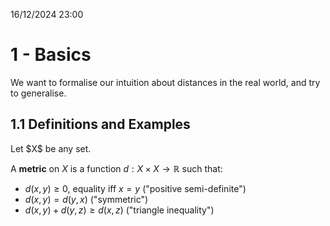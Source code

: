 16/12/2024 23:00
# 1 - Basics

We want to formalise our intuition about distances in the real world, and try to generalise.

## 1.1 Definitions and Examples

<Defn name="metric space">
Let $X$ be any set.

A **metric** on $X$ is a function $d:X \times X \rightarrow \mathbb{R}$ such that:

- $d(x,y) \geq 0$, equality iff $x=y$ ("positive semi-definite")
- $d(x,y) = d(y,x)$ ("symmetric")
- $d(x,y) + d(y,z) \geq d(x,z)$ ("triangle inequality")
</Defn>

<IncompleteMessage/>